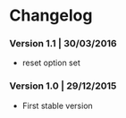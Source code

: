 # Changelog

### Version 1.1 | 30/03/2016

* reset option set

### Version 1.0 | 29/12/2015

* First stable version
